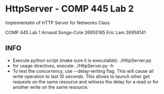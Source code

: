 # HttpServer - COMP 445 Lab 2
Implementatin of HTTP Server for Networks Class

COMP 445 Lab 1
Arnaud Songa-Cote 26955185
Eric Lam 26958141

## INFO 
- Execute python script (make sure it is executable): ./HttpServer.py
- for usage directives, execute: ./HttpServer.py -h
- To test the concurrency, use --delay-writing flag. This will cause all write operation
  to last 10 seconds.  This allows to launch other get requests on the same resource and
  witness the delay for a read or for another write on the same resource.
